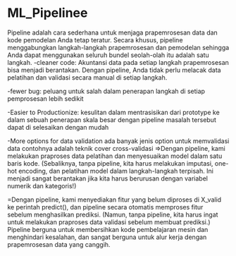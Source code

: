 # ML_Pipelinee
Pipeline adalah cara sederhana untuk menjaga prapemrosesan data dan kode pemodelan Anda tetap teratur. Secara khusus, pipeline menggabungkan 
langkah-langkah prapemrosesan dan pemodelan sehingga Anda dapat menggunakan seluruh bundel seolah-olah itu adalah satu langkah.
-cleaner code:
Akuntansi data pada setiap langkah prapemrosesan bisa menjadi berantakan. 
Dengan pipeline, Anda tidak perlu melacak data pelatihan dan validasi secara manual di setiap langkah.

-fewer bug:
peluang untuk salah dalam penerapan langkah di setiap pemprosesan lebih sedikit

-Easier to Productionize:
kesulitan dalam mentrasisikan dari prototype ke dalam sebuah penerapan skala besar dengan pipeline masalah
tersebut dapat di selesaikan dengan mudah

-More options for data validation
ada banyak jenis option untuk memvalidasi data contohnya adalah teknik
cover cross-validasi
=>Dengan pipeline, kami melakukan praproses data pelatihan dan menyesuaikan model dalam satu baris kode. 
(Sebaliknya, tanpa pipeline, kita harus melakukan imputasi, one-hot encoding, 
dan pelatihan model dalam langkah-langkah terpisah. Ini menjadi sangat berantakan jika kita harus berurusan dengan variabel numerik dan kategoris!)    

=Dengan pipeline, kami menyediakan fitur yang belum diproses di X_valid ke perintah predict(), dan pipeline secara otomatis memproses fitur 
sebelum menghasilkan prediksi. (Namun, tanpa pipeline, kita harus ingat untuk melakukan praproses data validasi sebelum membuat prediksi.)
Pipeline berguna untuk membersihkan kode pembelajaran mesin dan menghindari kesalahan, dan sangat berguna untuk alur kerja dengan prapemrosesan data yang canggih.

